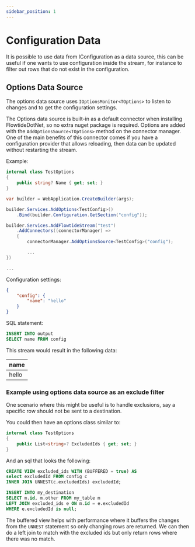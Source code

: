```yaml
---
sidebar_position: 1
---
```


# Configuration Data

It is possible to use data from IConfiguration as a data source, this can be useful if one wants to use configuration inside the stream, for instance to
filter out rows that do not exist in the configuration.

## Options Data Source

The options data source uses `IOptionsMonitor<TOptions>` to listen to changes and to get the configuration settings.

The Options data source is built-in as a default connector when installing FlowtideDotNet, so no extra nuget package is required.
Options are added with the `AddOptionsSource<TOptions>` method on the connector manager.
One of the main benefits of this connector comes if you have a configuration provider that allows reloading, then data can be updated
without restarting the stream.

Example: 
```csharp
internal class TestOptions
{
    public string? Name { get; set; }
}

var builder = WebApplication.CreateBuilder(args);

builder.Services.AddOptions<TestConfig>()
    .Bind(builder.Configuration.GetSection("config"));

builder.Services.AddFlowtideStream("test")
    .AddConnectors((connectorManager) =>
    {
        connectorManager.AddOptionsSource<TestConfig>("config");

        ...
})

...
```

Configuration settings:

```json
{
    "config": {
        "name": "hello"
    }
}
```

SQL statement:

```sql
INSERT INTO output
SELECT name FROM config
```

This stream would result in the following data:

| name  |
| ----- |
| hello |

### Example using options data source as an exclude filter

One scenario where this might be useful is to handle exclusions, say a specific row should not be sent to a destination.

You could then have an options class similar to:

```csharp
internal class TestOptions
{
    public List<string>? ExcludedIds { get; set; }
}
```

And an sql that looks the following:

```sql
CREATE VIEW excluded_ids WITH (BUFFERED = true) AS
select excludedId FROM config c
INNER JOIN UNNEST(c.excludedIds) excludedId;

INSERT INTO my_destination
SELECT m.id, m.other FROM my_table m
LEFT JOIN excluded_ids e ON m.id = e.excludedId
WHERE e.excludedId is null;
```

The buffered view helps with performance where it buffers the changes from the `UNNEST` statement so only changing rows are returned.
We can then do a left join to match with the excluded ids but only return rows where there was no match.